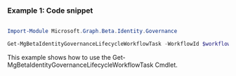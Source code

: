 ### Example 1: Code snippet

```powershell

Import-Module Microsoft.Graph.Beta.Identity.Governance

Get-MgBetaIdentityGovernanceLifecycleWorkflowTask -WorkflowId $workflowId

```
This example shows how to use the Get-MgBetaIdentityGovernanceLifecycleWorkflowTask Cmdlet.

